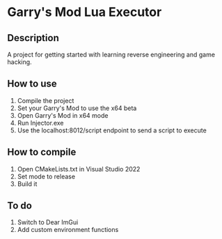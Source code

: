 # Garry's Mod Lua Executor
## Description
A project for getting started with learning reverse engineering and game hacking.
## How to use
1. Compile the project
2. Set your Garry's Mod to use the x64 beta
3. Open Garry's Mod in x64 mode
4. Run Injector.exe
5. Use the localhost:8012/script endpoint to send a script to execute
## How to compile
1. Open CMakeLists.txt in Visual Studio 2022
2. Set mode to release
3. Build it
## To do
1. Switch to Dear ImGui
2. Add custom environment functions
